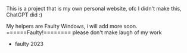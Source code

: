 This is a project that is my own personal website, ofc I didn't make this, ChatGPT did :)

My helpers are Faulty Windows, i will add more soon.
======Faulty!========
please don't make laugh of my work
- faulty 2023
